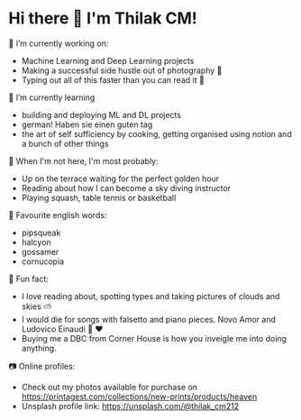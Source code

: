 # Hi there 🌊  I'm Thilak CM!

🔭 I’m currently working on:
- Machine Learning and Deep Learning projects 
- Making a successful side hustle out of photography 📸 
- Typing out all of this faster than you can read it 💨 

🌱 I’m currently learning 
- building and deploying ML and DL projects
- german! Haben sie einen guten tag 
- the art of self sufficiency by cooking, getting organised using notion and a bunch of other things

🐽  When I'm not here, I'm most probably:
- Up on the terrace waiting for the perfect golden hour 
- Reading about how I can become a sky diving instructor 
- Playing squash, table tennis or basketball 

📕 Favourite english words: 
- pipsqueak 
- halcyon
- gossamer
- cornucopia 

🤩 Fun fact: 
- I love reading about, spotting types and taking pictures of clouds and skies ⛅️ 
- I would die for songs with falsetto and piano pieces. Novo Amor and Ludovico Einaudi 🙌 ♥️ 
- Buying me a DBC from Corner House is how you inveigle me into doing anything. 

📷 Online profiles: 
- Check out my photos available for purchase on https://printagest.com/collections/new-prints/products/heaven 
- Unsplash profile link: https://unsplash.com/@thilak_cm212

